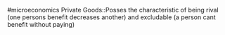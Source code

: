 #microeconomics 
Private Goods::Posses the characteristic of being rival (one persons benefit decreases another) and excludable (a person cant benefit without paying)